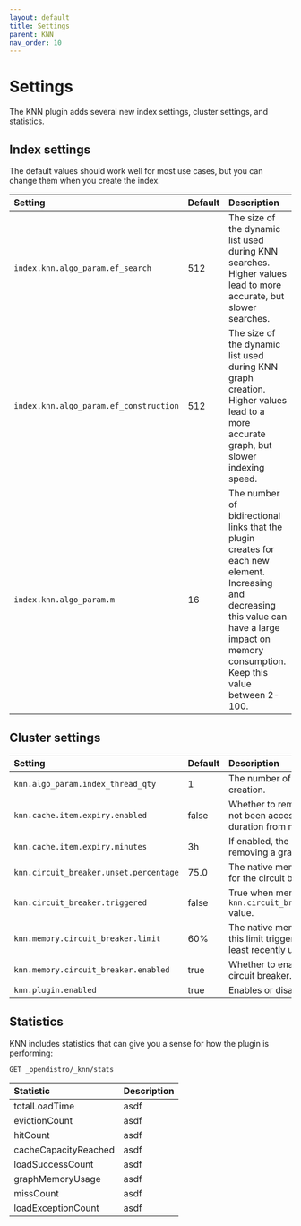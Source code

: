 ```yaml
---
layout: default
title: Settings
parent: KNN
nav_order: 10
---
```


# Settings

The KNN plugin adds several new index settings, cluster settings, and statistics.


## Index settings

The default values should work well for most use cases, but you can change them when you create the index.

Setting | Default | Description
:--- | :--- | :---
`index.knn.algo_param.ef_search` | 512 | The size of the dynamic list used during KNN searches. Higher values lead to more accurate, but slower searches.
`index.knn.algo_param.ef_construction` | 512 | The size of the dynamic list used during KNN graph creation. Higher values lead to a more accurate graph, but slower indexing speed.
`index.knn.algo_param.m` | 16 | The number of bidirectional links that the plugin creates for each new element. Increasing and decreasing this value can have a large impact on memory consumption. Keep this value between 2-100.


## Cluster settings

Setting | Default | Description
:--- | :--- | :---
`knn.algo_param.index_thread_qty` | 1 | The number of threads used for graph creation.
`knn.cache.item.expiry.enabled` | false |Whether to remove graphs that have not been accessed for a certain duration from memory.
`knn.cache.item.expiry.minutes` | 3h | If enabled, the idle time before removing a graph from memory.
`knn.circuit_breaker.unset.percentage` | 75.0 | The native memory usage threshold for the circuit breaker.
`knn.circuit_breaker.triggered` | false | True when memory usage exceeds the `knn.circuit_breaker.unset.percentage` value.
`knn.memory.circuit_breaker.limit` | 60% | The native memory limit for graphs. If this limit triggers, KNN removes the least recently used graphs.
`knn.memory.circuit_breaker.enabled` | true | Whether to enable the KNN memory circuit breaker.
`knn.plugin.enabled`| true | Enables or disables the KNN plugin.


## Statistics

KNN includes statistics that can give you a sense for how the plugin is performing:

```
GET _opendistro/_knn/stats
```

Statistic |  Description
:--- | :---
totalLoadTime | asdf
evictionCount | asdf
hitCount | asdf
cacheCapacityReached | asdf
loadSuccessCount | asdf
graphMemoryUsage | asdf
missCount | asdf
loadExceptionCount | asdf

